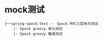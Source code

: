 # mock测试
```
├──spring-spock-test -- Spock MVC三层单元测试
    |- Spock groovy 单元测试
    |- Spock groovy 集成测试
```
